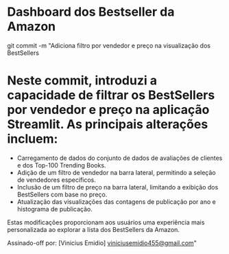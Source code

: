 # Dashboard dos Bestseller da Amazon
 
git commit -m "Adiciona filtro por vendedor e preço na visualização dos BestSellers

# Neste commit, introduzi a capacidade de filtrar os BestSellers por vendedor e preço na aplicação Streamlit. As principais alterações incluem:
- Carregamento de dados do conjunto de dados de avaliações de clientes e dos Top-100 Trending Books.
- Adição de um filtro de vendedor na barra lateral, permitindo a seleção de vendedores específicos.
- Inclusão de um filtro de preço na barra lateral, limitando a exibição dos BestSellers com base no preço.
- Atualização das visualizações das contagens de publicação por ano e histograma de publicação.

Estas modificações proporcionam aos usuários uma experiência mais personalizada ao explorar a lista dos BestSellers da Amazon.

Assinado-off por: [Vinicius Emidio] <viniciusemidio455@gmail.com>"
